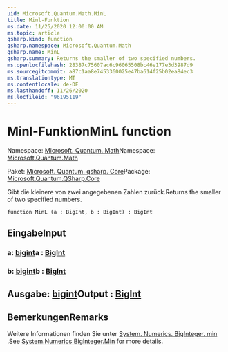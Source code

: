 ```yaml
---
uid: Microsoft.Quantum.Math.MinL
title: Minl-Funktion
ms.date: 11/25/2020 12:00:00 AM
ms.topic: article
qsharp.kind: function
qsharp.namespace: Microsoft.Quantum.Math
qsharp.name: MinL
qsharp.summary: Returns the smaller of two specified numbers.
ms.openlocfilehash: 28387c75607ac6c96065508bc46e177e3d3987d9
ms.sourcegitcommit: a87c1aa8e7453360025e47ba614f25b02ea84ec3
ms.translationtype: MT
ms.contentlocale: de-DE
ms.lasthandoff: 11/26/2020
ms.locfileid: "96195119"
---
```

# <a name="minl-function"></a><span data-ttu-id="aa112-102">Minl-Funktion</span><span class="sxs-lookup"><span data-stu-id="aa112-102">MinL function</span></span>

<span data-ttu-id="aa112-103">Namespace: [Microsoft. Quantum. Math](xref:Microsoft.Quantum.Math)</span><span class="sxs-lookup"><span data-stu-id="aa112-103">Namespace: [Microsoft.Quantum.Math](xref:Microsoft.Quantum.Math)</span></span>

<span data-ttu-id="aa112-104">Paket: [Microsoft. Quantum. qsharp. Core](https://nuget.org/packages/Microsoft.Quantum.QSharp.Core)</span><span class="sxs-lookup"><span data-stu-id="aa112-104">Package: [Microsoft.Quantum.QSharp.Core](https://nuget.org/packages/Microsoft.Quantum.QSharp.Core)</span></span>


<span data-ttu-id="aa112-105">Gibt die kleinere von zwei angegebenen Zahlen zurück.</span><span class="sxs-lookup"><span data-stu-id="aa112-105">Returns the smaller of two specified numbers.</span></span>

```qsharp
function MinL (a : BigInt, b : BigInt) : BigInt
```


## <a name="input"></a><span data-ttu-id="aa112-106">Eingabe</span><span class="sxs-lookup"><span data-stu-id="aa112-106">Input</span></span>

### <a name="a--bigint"></a><span data-ttu-id="aa112-107">a: [bigint](xref:microsoft.quantum.lang-ref.bigint)</span><span class="sxs-lookup"><span data-stu-id="aa112-107">a : [BigInt](xref:microsoft.quantum.lang-ref.bigint)</span></span>




### <a name="b--bigint"></a><span data-ttu-id="aa112-108">b: [bigint](xref:microsoft.quantum.lang-ref.bigint)</span><span class="sxs-lookup"><span data-stu-id="aa112-108">b : [BigInt](xref:microsoft.quantum.lang-ref.bigint)</span></span>





## <a name="output--bigint"></a><span data-ttu-id="aa112-109">Ausgabe: [bigint](xref:microsoft.quantum.lang-ref.bigint)</span><span class="sxs-lookup"><span data-stu-id="aa112-109">Output : [BigInt](xref:microsoft.quantum.lang-ref.bigint)</span></span>



## <a name="remarks"></a><span data-ttu-id="aa112-110">Bemerkungen</span><span class="sxs-lookup"><span data-stu-id="aa112-110">Remarks</span></span>

<span data-ttu-id="aa112-111">Weitere Informationen finden Sie unter [System. Numerics. BigInteger. min](https://docs.microsoft.com/dotnet/api/system.numerics.biginteger.min) .</span><span class="sxs-lookup"><span data-stu-id="aa112-111">See [System.Numerics.BigInteger.Min](https://docs.microsoft.com/dotnet/api/system.numerics.biginteger.min) for more details.</span></span>